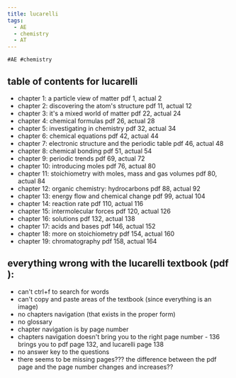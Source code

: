 ```yaml
---
title: lucarelli
tags:
  - AE
  - chemistry
  - AT
---
```

	#AE #chemistry 
## table of contents for lucarelli
- chapter 1: a particle view of matter pdf 1, actual 2
- chapter 2: discovering the atom's structure pdf 11, actual 12
- chapter 3: it's a mixed world of matter pdf 22, actual 24
- chapter 4: chemical formulas pdf 26, actual 28
- chapter 5: investigating in chemistry pdf 32, actual 34
- chapter 6: chemical equations pdf 42, actual 44
- chapter 7: electronic structure and the periodic table pdf 46, actual 48
- chapter 8: chemical bonding pdf 51, actual 54
- chapter 9: periodic trends pdf 69, actual 72
- chapter 10: introducing moles pdf 76, actual 80
- chapter 11: stoichiometry with moles, mass and gas volumes pdf 80, actual 84
- chapter 12: organic chemistry: hydrocarbons pdf 88, actual 92
- chapter 13: energy flow and chemical change pdf 99, actual 104
- chapter 14: reaction rate pdf 110, actual 116
- chapter 15: intermolecular forces pdf 120, actual 126
- chapter 16: solutions pdf 132, actual 138
- chapter 17: acids and bases pdf 146, actual 152
- chapter 18: more on stoichiometry pdf 154, actual 160
- chapter 19: chromatography pdf 158, actual 164
## everything wrong with the lucarelli textbook (pdf ):
- can't ctrl+f to search for words
- can't copy and paste areas of the textbook (since everything is an image)
- no chapters navigation (that exists in the proper form)
- no glossary
- chapter navigation is by page number
- chapters navigation doesn't bring you to the right page number - 136 brings you to pdf page 132, and lucarelli page 138
- no answer key to the questions
- there seems to be missing pages??? the difference between the pdf page and the page number changes and increases??
